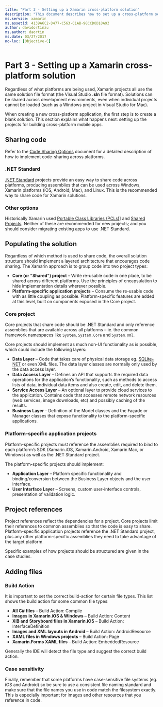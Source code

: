 ```yaml
---
title: "Part 3 - Setting up a Xamarin cross-platform solution"
description: "This document describes how to set up a cross-platform solution in Xamarin. It discusses various code sharing strategies such as shared projects and .NET Standard."
ms.service: xamarin
ms.assetid: 4139A6C2-D477-C563-C1AB-98CCD0D10A93
author: davidortinau
ms.author: daortin
ms.date: 03/27/2017
no-loc: [Objective-C]
---
```


# Part 3 - Setting up a Xamarin cross-platform solution

Regardless of what platforms are being used, Xamarin projects all use the
same solution file format (the Visual Studio **.sln** file format). Solutions
can be shared across development environments, even when individual projects
cannot be loaded (such as a Windows project in Visual Studio for Mac).

When creating a new cross-platform application, the first step is to create a
blank solution. This section explains what happens next: setting up the projects for
building cross-platform mobile apps.

## Sharing code

Refer to the [Code Sharing Options](~/cross-platform/app-fundamentals/code-sharing.md) document for a detailed description of how to implement code-sharing across platforms.

### .NET Standard

[.NET Standard](~/cross-platform/app-fundamentals/net-standard.md)
projects provide an easy way to share code across platforms, producing assemblies
that can be used across Windows, Xamarin platforms (iOS, Android, Mac), and Linux.
This is the recommended way to share code for Xamarin solutions.

### Other options

Historically Xamarin used [Portable Class Libraries (PCLs)](~/cross-platform/app-fundamentals/pcl.md)] and 
[Shared Projects](~/cross-platform/app-fundamentals/shared-projects.md). Neither of these are recommended for 
new projects; and you should consider migrating existing apps to use .NET Standard.

## Populating the solution

Regardless of which method is used to share code, the overall solution
structure should implement a layered architecture that encourages code sharing.
The Xamarin approach is to group code into two project types:

- **Core (or "Shared") project** – Write re-usable code in one place, to be shared across different platforms. Use the principles of encapsulation to hide implementation details wherever possible.
- **Platform-specific application projects** – Consume the re-usable code with as little coupling as possible. Platform-specific features are added at this level, built on components exposed in the Core project.

### Core project

Core projects that share code should be .NET Standard and only reference assemblies that are available
across all platforms – ie. the common framework namespaces like `System`, `System.Core` and `System.Xml`.

Core projects should implement as much non-UI functionality as is possible,
which could include the following layers:

- **Data Layer** – Code that takes care of physical data storage eg. [SQLite-NET](https://www.nuget.org/packages/sqlite-net-pcl/) or even XML files. The data layer classes are normally only used by the data access layer.
- **Data Access Layer** – Defines an API that supports the required data operations for the application’s functionality, such as methods to access lists of data, individual data items and also create, edit, and delete them.
- **Service Access Layer** – An optional layer to provide cloud services to the application. Contains code that accesses remote network resources (web services, image downloads, etc) and possibly caching of the results.
- **Business Layer** – Definition of the Model classes and the Façade or Manager classes that expose functionality to the platform-specific applications.

### Platform-specific application projects

Platform-specific projects must reference the assemblies required to bind to
each platform’s SDK (Xamarin.iOS, Xamarin.Android, Xamarin.Mac, or Windows) as well as
the .NET Standard project.

The platform-specific projects should implement:

- **Application Layer** – Platform specific functionality and binding/conversion between the Business Layer objects and the user interface.
- **User Interface Layer** – Screens, custom user-interface controls, presentation of validation logic.

## Project references

Project references reflect the dependencies for a project. Core projects
limit their references to common assemblies so that the code is easy to share.
Platform-specific application projects reference the .NET Standard project, plus any other
platform-specific assemblies they need to take advantage of the target
platform.

Specific examples of how projects should be structured are given in the case
studies.

## Adding files

### Build Action

It is important to set the correct build-action for certain file types. This
list shows the build action for some common file types:

- **All C# files** – Build Action: Compile
- **Images in Xamarin.iOS & Windows** – Build Action: Content
- **XIB and Storyboard files in Xamarin.iOS** – Build Action: InterfaceDefinition
- **Images and XML layouts in Android** – Build Action: AndroidResource
- **XAML files in Windows projects** – Build Action: Page
- **Xamarin.Forms XAML files** – Build Action: EmbeddedResource

Generally the IDE will detect the file type and suggest the correct build
action.

### Case sensitivity

Finally, remember that some platforms have case-sensitive file systems (eg.
iOS and Android) so be sure to use a consistent file naming standard and make
sure that the file names you use in code match the filesystem exactly. This is
especially important for images and other resources that you reference in code.

